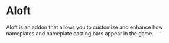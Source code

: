 # Aloft

Aloft is an addon that allows you to customize and enhance how nameplates and nameplate casting bars appear in the game.
